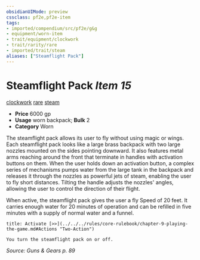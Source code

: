 ```yaml
---
obsidianUIMode: preview
cssclass: pf2e,pf2e-item
tags:
- imported/compendium/src/pf2e/g&g
- equipment/worn-item
- trait/equipment/clockwork
- trait/rarity/rare
- imported/trait/steam
aliases: ["Steamflight Pack"]
---
```

# Steamflight Pack *Item 15*  
[clockwork](clockwork-g-g.md)  [rare](rare.md)  [steam](steam-g-g.md)  

- **Price** 6000 gp
- **Usage** worn backpack; **Bulk** 2
- **Category** Worn

The steamflight pack allows its user to fly without using magic or wings. Each steamflight pack looks like a large brass backpack with two large nozzles mounted on the sides pointing downward. It also features metal arms reaching around the front that terminate in handles with activation buttons on them. When the user holds down an activation button, a complex series of mechanisms pumps water from the large tank in the backpack and releases it through the nozzles as powerful jets of steam, enabling the user to fly short distances. Tilting the handle adjusts the nozzles' angles, allowing the user to control the direction of their flight.

When active, the steamflight pack gives the user a fly Speed of 20 feet. It carries enough water for 20 minutes of operation and can be refilled in five minutes with a supply of normal water and a funnel.

```ad-embed-ability
title: Activate [>>](../../../rules/core-rulebook/chapter-9-playing-the-game.md#Actions "Two-Action")

You turn the steamflight pack on or off.
```

*Source: Guns & Gears p. 89*
